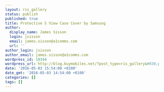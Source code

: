 ```yaml
---
layout: ris_gallery
status: publish
published: true
title: Protective S View Case Cover by Samsung
author:
  display_name: James Sisson
  login: jsisson
  email: james.sisson@a1comms.com
  url: ''
author_login: jsisson
author_email: james.sisson@a1comms.com
wordpress_id: 10344
wordpress_url: http://blog.buymobiles.net/?post_type=ris_gallery&#038;p=10344
date: '2016-05-03 15:54:00 +0100'
date_gmt: '2016-05-03 14:54:00 +0100'
categories: []
tags: []
---
```


